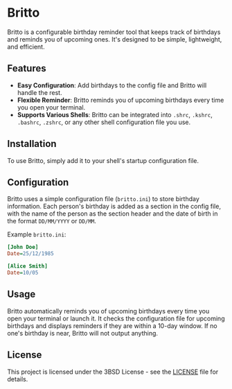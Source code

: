 # Britto

Britto is a configurable birthday reminder tool that keeps track of birthdays and reminds you of upcoming ones. It's designed to be simple, lightweight, and efficient.

## Features

- **Easy Configuration**: Add birthdays to the config file and Britto will handle the rest.
- **Flexible Reminder**: Britto reminds you of upcoming birthdays every time you open your terminal.
- **Supports Various Shells**: Britto can be integrated into `.shrc`, `.kshrc`, `.bashrc`, `.zshrc`, or any other shell configuration file you use.

## Installation

To use Britto, simply add it to your shell's startup configuration file.

## Configuration

Britto uses a simple configuration file (`britto.ini`) to store birthday information. Each person's birthday is added as a section in the config file, with the name of the person as the section header and the date of birth in the format `DD/MM/YYYY` or `DD/MM`.

Example `britto.ini`:

```ini
[John Doe]
Date=25/12/1985

[Alice Smith]
Date=10/05
```

## Usage
Britto automatically reminds you of upcoming birthdays every time you open your terminal or launch it. It checks the configuration file for upcoming birthdays and displays reminders if they are within a 10-day window. If no one's birthday is near, Britto will not output anything.

## License

This project is licensed under the 3BSD License - see the [LICENSE](LICENSE) file for details.
